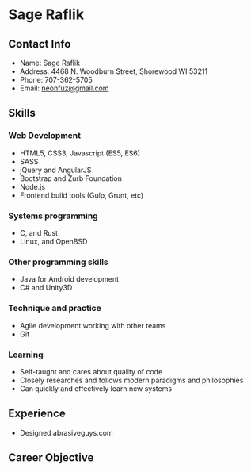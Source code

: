 # Sage Raflik

## Contact Info
- Name: Sage Raflik
- Address: 4468 N. Woodburn Street, Shorewood WI 53211
- Phone: 707-362-5705
- Email: neonfuz@gmail.com

## Skills

### Web Development
- HTML5, CSS3, Javascript (ES5, ES6)
- SASS
- jQuery and AngularJS
- Bootstrap and Zurb Foundation
- Node.js
- Frontend build tools (Gulp, Grunt, etc)

### Systems programming
- C, and Rust
- Linux, and OpenBSD

### Other programming skills
- Java for Android development
- C# and Unity3D

### Technique and practice
- Agile development working with other teams
- Git

### Learning
- Self-taught and cares about quality of code
- Closely researches and follows modern paradigms and philosophies
- Can quickly and effectively learn new systems

## Experience
- Designed abrasiveguys.com

## Career Objective

